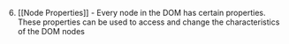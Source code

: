6. [[Node Properties]] - Every node in the DOM has certain properties. These properties can be used to access and change the characteristics of the DOM nodes